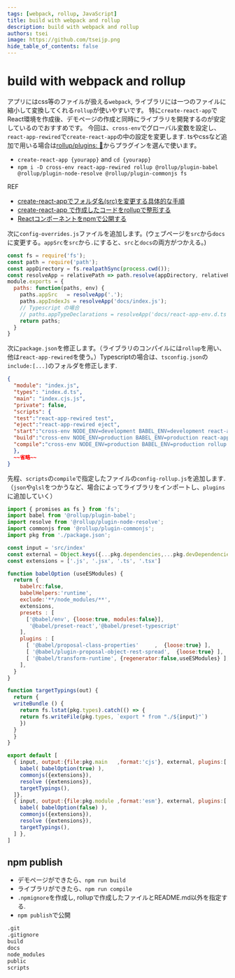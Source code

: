 ```yaml
---
tags: [webpack, rollup, JavaScript]
title: build with webpack and rollup
description: build with webpack and rollup
authors: tsei
image: https://github.com/tseijp.png
hide_table_of_contents: false
---
```



# build with webpack and rollup

アプリにはcss等のファイルが扱える`webpack`, ライブラリには一つのファイルに縮小して変換してくれる`rollup`が使いやすいです。
特に`create-react-app`でReact環境を作成後、デモページの作成と同時にライブラリを開発するのが安定しているのでおすすめです。
今回は、`cross-env`でグローバル変数を設定し、`react-app-rewired`で`create-react-app`の中の設定を変更します.
tsやcssなど追加で用いる場合は[rollup/plugins: 🍣](https://github.com/rollup/plugins)からプラグインを選んで使います。

- `create-react-app {yourapp}` and `cd {yourapp}`
- `npm i -D cross-env react-app-rewired rollup @rollup/plugin-babel @rollup/plugin-node-resolve @rollup/plugin-commonjs fs`

<!-- truncate -->

REF

- [create-react-appでフォルダ名(src)を変更する具体的な手順](https://freelance-jak.com/technology/react/2409/)
- [create-react-app で作成したコードをrollupで整形する](https://qiita.com/kspotfujita/items/f3a50f613828170170ba)
- [Reactコンポーネントをnpmで公開する](https://qiita.com/Takumon/items/945335b0e0fa035f2201)

次に`config-overrides.js`ファイルを追加します。(ウェブページを`src`から`docs`に変更する。`appSrc`を`src`から`.`にすると、`src`と`docs`の両方がつかえる。)

```jsx
const fs = require('fs');
const path = require('path');
const appDirectory = fs.realpathSync(process.cwd());
const resolveApp = relativePath => path.resolve(appDirectory, relativePath);
module.exports = {
  paths: function(paths, env) {
    paths.appSrc   = resolveApp('.');
    paths.appIndexJs = resolveApp('docs/index.js');
    // Typescript の場合
    // paths.appTypeDeclarations = resolveApp('docs/react-app-env.d.ts');
    return paths;
  }
}
```

次に`package.json`を修正します。（ライブラリのコンパイルには`rollup`を用い、他は`react-app-rewired`を使う。）Typescriptの場合は、`tsconfig.json`の`include:[...]`のフォルダを修正します.

```json
{
  "module": "index.js",
  "types": "index.d.ts",
  "main": "index.cjs.js",
  "private": false,
  "scripts": {
  "test":"react-app-rewired test",
  "eject":"react-app-rewired eject",
  "start":"cross-env NODE_ENV=development BABEL_ENV=development react-app-rewired start",
  "build":"cross-env NODE_ENV=production BABEL_ENV=production react-app-rewired build",
  "compile":"cross-env NODE_ENV=production BABEL_ENV=production rollup -c config-rollup.js"
  },
  ~~省略~~
}
```

先程、`scripts`の`compile`で指定したファイルの`config-rollup.js`を追加します.
（`json`や`glsl`をつかうなど、場合によってライブラリをインポートし、`plugins`に追加していく）

```jsx
import { promises as fs } from 'fs';
import babel from '@rollup/plugin-babel';
import resolve from '@rollup/plugin-node-resolve';
import commonjs from '@rollup/plugin-commonjs';
import pkg from './package.json';

const input = 'src/index'
const external = Object.keys({...pkg.dependencies,...pkg.devDependencies})
const extensions = ['.js', '.jsx', '.ts', '.tsx']

function babelOption (useESModules) {
  return {
    babelrc:false,
    babelHelpers:'runtime',
    exclude:'**/node_modules/**',
    extensions,
    presets : [
      ['@babel/env', {loose:true, modules:false}],
       '@babel/preset-react','@babel/preset-typescript'
    ],
    plugins : [
      [ '@babel/proposal-class-properties'     ,  {loose:true} ],
      [ '@babel/plugin-proposal-object-rest-spread',  {loose:true} ],
      [ '@babel/transform-runtime', {regenerator:false,useESModules} ],
    ],
  }
}
```

```jsx
function targetTypings(out) {
  return {
  writeBundle () {
    return fs.lstat(pkg.types).catch(() => {
    return fs.writeFile(pkg.types, `export * from "./${input}"`)
    })
  }
  }
}

export default [
  { input, output:{file:pkg.main   ,format:'cjs'}, external, plugins:[
    babel( babelOption(true) ),
    commonjs({extensions}),
    resolve ({extensions}),
    targetTypings(),
  ]},
  { input, output:{file:pkg.module ,format:'esm'}, external, plugins:[
    babel( babelOption(false) ),
    commonjs({extensions}),
    resolve ({extensions}),
    targetTypings(),
  ] },
]
```

## npm publish

- デモページができたら、`npm run build`
- ライブラリができたら、`npm run compile`
- `.npmignore`を作成し, rollupで作成したファイルとREADME.md以外を指定する.
- `npm publish`で公開

```bash
.git
.gitignore
build
docs
node_modules
public
scripts
```
